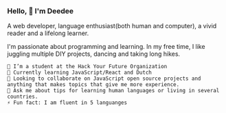 ### Hello, 👋 I'm Deedee

A web developer, language enthusiast(both human and computer), a vivid reader and a lifelong learner.

I'm passionate about programming and learning. 
In my free time, I like juggling multiple DIY projects, dancing and taking long hikes.

    🔭 I’m a student at the Hack Your Future Organization
    🌱 Currently learning JavaScript/React and Dutch
    👯 Looking to collaborate on JavaScript open source projects and anything that makes topics that give me more experience.
    💬 Ask me about tips for learning human languages or living in several countries. 
    ⚡ Fun fact: I am fluent in 5 languanges



<!--
**Dee-glitch/dee-glitch** is a ✨ _special_ ✨ repository because its `README.md` (this file) appears on your GitHub profile.

Here are some ideas to get you started:

- 🔭 I’m currently working on ...
- 🌱 I’m currently learning ...
- 👯 I’m looking to collaborate on ...
- 🤔 I’m looking for help with ...
- 💬 Ask me about ...
- 📫 How to reach me: ...
- 😄 Pronouns: ...
- ⚡ Fun fact: ...
-->
